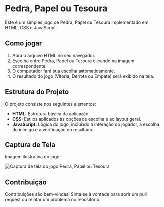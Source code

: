 <h1>Pedra, Papel ou Tesoura</h1>
    <p>Este é um simples jogo de Pedra, Papel ou Tesoura implementado em HTML, CSS e JavaScript.</p>
    
  <h2>Como jogar</h2>
    <ol>
        <li>Abra o arquivo HTML no seu navegador.</li>
        <li>Escolha entre Pedra, Papel ou Tesoura clicando na imagem correspondente.</li>
        <li>O computador fará sua escolha automaticamente.</li>
        <li>O resultado do jogo (Vitória, Derrota ou Empate) será exibido na tela.</li>
    </ol>
    
  <h2>Estrutura do Projeto</h2>
    <p>O projeto consiste nos seguintes elementos:</p>
    <ul>
        <li><strong>HTML:</strong> Estrutura básica da aplicação.</li>
        <li><strong>CSS:</strong> Estilos aplicados às opções de escolha e ao layout geral.</li>
        <li><strong>JavaScript:</strong> Lógica do jogo, incluindo a interação do jogador, a escolha do inimigo e a verificação do resultado.</li>
    </ul>
    
  <h2>Captura de Tela</h2>
    <p>Imagem ilustrativa do jogo:</p>
    <img src="![Captura de tela 2024-07-08 105828](https://github.com/oFelipeSanches/rock-paper-scisor/assets/132526587/87beca40-4f9f-435e-9c52-aa9a48fc67ec)" 
      alt="Captura de tela do jogo Pedra, Papel ou Tesoura">
    
  <h2>Contribuição</h2>
  <p>Contribuições são bem-vindas! Sinta-se à vontade para abrir um pull request ou relatar um problema no repositório.</p>
